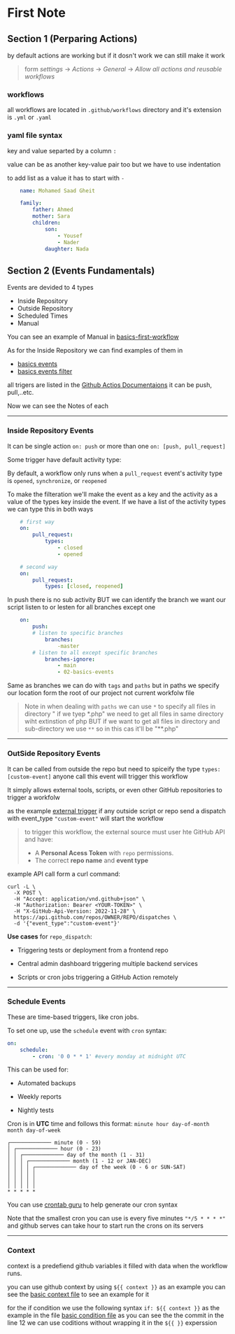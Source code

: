# First Note

## Section 1 (Perparing Actions)

by default actions are working but if it dosn't work we can still make it work

> form _settings_ -> _Actions_ -> _General_ -> _Allow all actions and reusable workflows_

### workflows

all workflows are located in `.github/workflows` directory and it's extension is `.yml` or `.yaml`

### yaml file syntax

key and value separted by a column `:`

value can be as another key-value pair too but we have to use indentation

to add list as a value it has to start with `-`

```yml
    name: Mohamed Saad Gheit

    family: 
        father: Ahmed
        mother: Sara
        children:
            son: 
                - Yousef
                - Nader
            daughter: Nada
```

## Section 2 (Events Fundamentals)

Events are devided to 4 types

- Inside Repository
- Outside Repository
- Scheduled Times
- Manual
  
You can see an example of Manual in [basics-first-workflow](../.github/workflows/01-basics-first-workflow.yml)

As for the Inside Repository we can find examples of them in

- [basics events](../.github/workflows/02-basics-events.yml)
- [basics events filter](../.github/workflows/03-basics-events-filters.yml)

all trigers are listed in the [Github Actios Documentaions](https://docs.github.com/en/actions/writing-workflows/choosing-when-your-workflow-runs/events-that-trigger-workflows) it can be push, pull,..etc.

Now we can see the Notes of each

---

### Inside Repository Events

It can be single action `on: push` or more than one `on: [push, pull_request]`

Some trigger have default activity type:

By default, a workflow only runs when a `pull_request` event's activity type is `opened`, `synchronize`, or `reopened`

To make the filteration we'll make the event as a key and the activity as a value of the types key inside the event. If we have a list of the activity types we can type this in both ways

```yml
    # first way
    on:
        pull_request:
            types:
                - closed
                - opened

    # second way
    on:
        pull_request:
            types: [closed, reopened]
```

In push there is no sub activity BUT we can identify the branch we want our script listen to or lesten for all branches except one

```yaml
    on:
        push:
        # listen to specific branches
            branches:
                -master
        # listen to all except specific branches
            branches-ignore:
                - main
                - 02-basics-events
```

Same as branches we can do with `tags`  and `paths` but in paths we specify our location form the root of our project not current workfolw file

> Note in when dealing with `paths` we can use `*` to specify all files in directory " if we tyep *.php" we need to get all files in same directory wiht extinstion of php BUT if we want to get all files in directory and sub-directory we use `**` so in this cas it'll be "**.php"

---

### OutSide Repository Events

It can be called from outside the repo but need to spiceify the type
`types: [custom-event]` anyone call this event will trigger this workflow

It simply allows external tools, scripts, or even other GitHub repositories to trigger a workfolw

as the example [external trigger](../.github/workflows/04-basics-events-external-trigger.yml) if any outside script or repo send a dispatch with event_type `"custom-event"` will start the workflow

> to trigger this workflow, the external source must user hte GitHub API and have:
>
> - A **Personal Acess Token** with `repo` permissions.
> - The correct **repo name** and **event type**
>
example API call form a curl command:

```curl
curl -L \
  -X POST \
  -H "Accept: application/vnd.github+json" \
  -H "Authorization: Bearer <YOUR-TOKEN>" \
  -H "X-GitHub-Api-Version: 2022-11-28" \
  https://api.github.com/repos/OWNER/REPO/dispatches \
  -d '{"event_type":"custom-event"}'
```

**Use cases** for `repo_dispatch`:

- Triggering tests or deployment from a frontend repo

- Central admin dashboard triggering multiple backend services

- Scripts or cron jobs triggering a GitHub Action remotely

---

### Schedule Events

These are time-based triggers, like cron jobs.

To set one up, use the `schedule` event with `cron` syntax:

```yaml
on:
    schedule:
        - cron: '0 0 * * 1' #every monday at midnight UTC
```

This can be used for:

- Automated backups

- Weekly reports

- Nightly tests

Cron is in **UTC** time and follows this format:
`minute hour day-of-month month day-of-week`

```text
┌───────────── minute (0 - 59)
│ ┌───────────── hour (0 - 23)
│ │ ┌───────────── day of the month (1 - 31)
│ │ │ ┌───────────── month (1 - 12 or JAN-DEC)
│ │ │ │ ┌───────────── day of the week (0 - 6 or SUN-SAT)
│ │ │ │ │
│ │ │ │ │
│ │ │ │ │
* * * * *
```

You can use [crontab guru](https://crontab.guru/) to help generate our cron syntax

Note that the smallest cron you can use is every five minutes `"*/5 * * * *"` and github serves can take hour to start run the crons on its servers

---

### Context

context is a predefiend github variables it filled with data when the workflow runs.

you can use github context by using `${{ context }}`
as an example you can see the [basic context file](../.github/workflows/06-basics-context.yml) to see an example for it

for the if condition we use the following syntax `if: ${{ context }}` as the example in the file [basic condition file](../.github/workflows/07-basics-conditions.yml) as you can see the the commit in the line 12 we can use coditions without wrapping it in the  `${{ }}` experssion
